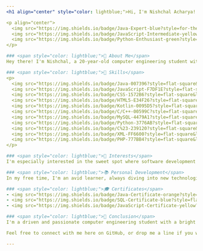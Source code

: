 ```yaml
---
<h1 align="center" style="color: lightblue;">Hi, I'm Nishchal Acharya! 👋</h1>

<p align="center">
  <img src="https://img.shields.io/badge/Java-Expert-blue?style=for-the-badge" />
  <img src="https://img.shields.io/badge/JavaScript-Intermediate-yellow?style=for-the-badge" />
  <img src="https://img.shields.io/badge/Python-Enthusiast-green?style=for-the-badge" />
</p>

### <span style="color: lightblue;">🌟 About Me</span>
Hey there! I'm Nishchal, a 20-year-old computer engineering student with a passion for web and app development. I've got a solid foundation in computer science principles and programming languages, always looking to level up my skills and take on new challenges. Think of me as a coding Nobita with a thirst for knowledge (minus the constant need for Doraemon's gadgets, haha!).

### <span style="color: lightblue;">🚀 Skills</span>
<p>
  <img src="https://img.shields.io/badge/Java-007396?style=flat-square&logo=java&logoColor=white" /> 
  <img src="https://img.shields.io/badge/JavaScript-F7DF1E?style=flat-square&logo=javascript&logoColor=black" />
  <img src="https://img.shields.io/badge/CSS-1572B6?style=flat-square&logo=css3&logoColor=white" />
  <img src="https://img.shields.io/badge/HTML5-E34F26?style=flat-square&logo=html5&logoColor=white" />
  <img src="https://img.shields.io/badge/Kotlin-0095D5?style=flat-square&logo=kotlin&logoColor=white" />
  <img src="https://img.shields.io/badge/C/C++-00599C?style=flat-square&logo=c&logoColor=white" />
  <img src="https://img.shields.io/badge/MySQL-4479A1?style=flat-square&logo=mysql&logoColor=white" />
  <img src="https://img.shields.io/badge/Python-3776AB?style=flat-square&logo=python&logoColor=white" />
  <img src="https://img.shields.io/badge/C%23-239120?style=flat-square&logo=c-sharp&logoColor=white" />
  <img src="https://img.shields.io/badge/XML-FF6600?style=flat-square&logo=xml&logoColor=white" />
  <img src="https://img.shields.io/badge/PHP-777BB4?style=flat-square&logo=php&logoColor=white" />
</p>

### <span style="color: lightblue;">🎨 Interests</span>
I'm especially interested in the sweet spot where software development meets design. I love projects that let me flex both my technical muscles and creative flair. Imagine creating something as sleek and functional as Doraemon's Time Machine!

### <span style="color: lightblue;">📚 Personal Development</span>
In my free time, I'm an avid learner, always diving into new technologies and keeping up with the latest trends. Whether it's a new framework, a cutting-edge tool, or a fresh design trend, I'm on it like Nobita on his homework (with a little help from Doraemon, of course!).

### <span style="color: lightblue;">🎓 Certificates</span>
- <img src="https://img.shields.io/badge/Java-Certificate-orange?style=flat-square" /> **Java Certificate**
- <img src="https://img.shields.io/badge/SQL-Certificate-blue?style=flat-square" /> **SQL Certificate**
- <img src="https://img.shields.io/badge/JavaScript-Certificate-yellow?style=flat-square" /> **JavaScript Certificate**

### <span style="color: lightblue;">🔮 Conclusion</span>
I'm a driven and passionate computer engineering student with a bright future in web and app development. I'm excited about the journey ahead and eager to keep learning and growing as a developer.

Feel free to connect with me here on GitHub, or drop me a line if you want to chat about tech, projects, or even if you just need some advice on the best Doraemon episodes! 😄

---
```


